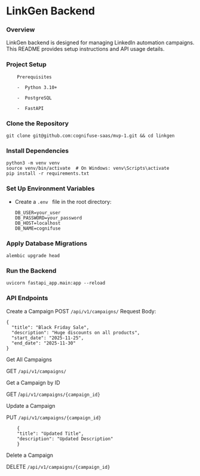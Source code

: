 # LinkGen Backend

### Overview

LinkGen backend is designed for managing LinkedIn automation campaigns. This README provides setup instructions and API usage details.

### Project Setup

        Prerequisites

        -  Python 3.10+

        -  PostgreSQL

        -  FastAPI
### Clone the Repository

`git clone git@github.com:cognifuse-saas/mvp-1.git && cd linkgen`

### Install Dependencies

```
python3 -m venv venv
source venv/bin/activate  # On Windows: venv\Scripts\activate
pip install -r requirements.txt
```
### Set Up Environment Variables

- Create a `.env ` file in the root directory:

  ```
  DB_USER=your_user
  DB_PASSWORD=your_password
  DB_HOST=localhost
  DB_NAME=cognifuse
  ```

### Apply Database Migrations

`alembic upgrade head`

### Run the Backend

`uvicorn fastapi_app.main:app --reload`

### API Endpoints

Create a Campaign
POST `/api/v1/campaigns/` Request Body:

```
{
  "title": "Black Friday Sale",
  "description": "Huge discounts on all products",
  "start_date": "2025-11-25",
  "end_date": "2025-11-30"
}
```
Get All Campaigns


GET `/api/v1/campaigns/`

Get a Campaign by ID

GET /`api/v1/campaigns/{campaign_id}`


Update a Campaign


PUT `/api/v1/campaigns/{campaign_id}`

```
    {
    "title": "Updated Title",
    "description": "Updated Description"
    }
```
Delete a Campaign


DELETE `/api/v1/campaigns/{campaign_id}`

